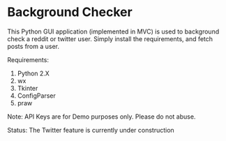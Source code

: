 # Background Checker

This Python GUI application (implemented in MVC) is used to background check a reddit or twitter user.
Simply install the requirements, and fetch posts from a user.

Requirements:
1. Python 2.X
2. wx
3. Tkinter
4. ConfigParser
5. praw

Note: API Keys are for Demo purposes only. Please do not abuse.

Status: The Twitter feature is currently under construction
